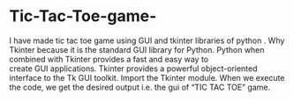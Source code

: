 # Tic-Tac-Toe-game-
I have made tic tac toe game using GUI and tkinter libraries of python . Why Tkinter because it is the standard GUI library for Python. Python when combined with Tkinter provides a fast and easy way to create GUI applications. Tkinter provides a powerful object-oriented interface to the Tk GUI toolkit. Import the Tkinter module. When we execute the code, we get the desired output i.e. the gui of “TIC TAC TOE” game.
